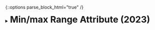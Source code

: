 {::options parse_block_html="true" /}
<details>
  <summary><h1 style="display:inline">Min/max Range Attribute (2023)</h1></summary>

![](assets/images/portfolio/minmax.gif)

Min/max Range Attribute is a bounded (i.e., with a minimum and maximum) range attribute for Unity's `Vector2` and `Vector2Int` fields that draws fields as min/max range sliders, easing the definition of bounded ranges on the inspector. Its current version is [1.0.1](https://github.com/matheusamazonas/min_max_range_attribute/releases/tag/1.0.1).

Min/max Range Attribute is distributed under the terms of the MIT [license](https://github.com/matheusamazonas/min_max_range_attribute/blob/main/LICENSE).

Role: Game Developer
Team size: 1  
Platform: Unity tool  
Engine/Language: Unity/C#  
Package: [Min/max Range Attribute on OpenUPM](https://openupm.com/packages/com.lazysquirrellabs.minmaxrangeattribute)    
Source code: [Min/max Range Attribute on GitHub](https://github.com/matheusamazonas/min_max_range_attribute)  
</details>